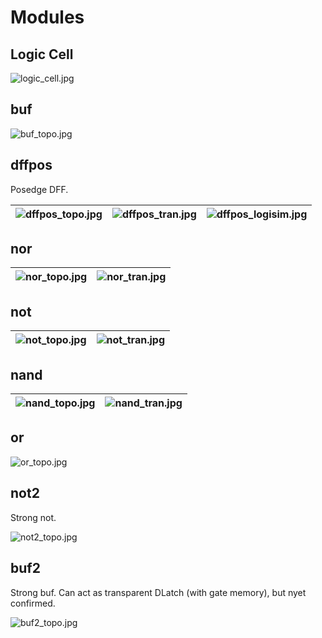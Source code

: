 # Modules

## Logic Cell

![logic_cell.jpg](imgstore/logic_cell.jpg)

## buf

![buf_topo.jpg](imgstore/buf_topo.jpg)

## dffpos

Posedge DFF.

|![dffpos_topo.jpg](imgstore/dffpos_topo.jpg)|![dffpos_tran.jpg](imgstore/dffpos_tran.jpg)|![dffpos_logisim.jpg](imgstore/dffpos_logisim.jpg)|
|---|---|---|

## nor

|![nor_topo.jpg](imgstore/nor_topo.jpg)|![nor_tran.jpg](imgstore/nor_tran.jpg)|
|---|---|

## not

|![not_topo.jpg](imgstore/not_topo.jpg)|![not_tran.jpg](imgstore/not_tran.jpg)|
|---|---|

## nand

|![nand_topo.jpg](imgstore/nand_topo.jpg)|![nand_tran.jpg](imgstore/nand_tran.jpg)|
|---|---|

## or

![or_topo.jpg](imgstore/or_topo.jpg)

## not2

Strong not.

![not2_topo.jpg](imgstore/not2_topo.jpg)

## buf2

Strong buf. Can act as transparent DLatch (with gate memory), but nyet confirmed.

![buf2_topo.jpg](imgstore/buf2_topo.jpg)
